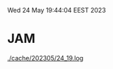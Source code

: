 Wed 24 May 19:44:04 EEST 2023
# JAM
<a href='./cache/202305/24_19.log'>./cache/202305/24_19.log</a>
